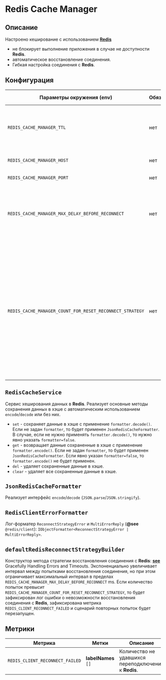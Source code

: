 # Redis Cache Manager

## Описание

Настроено кеширование с использованием [**Redis**](https://www.npmjs.com/package/@keyv/redis)

- не блокирует выполнение приложения в случае не доступности **Redis**.
- автоматическое восстановление соединения.
- Гибкая настройка соединения с **Redis**.

## Конфигурация

| Параметры окружения (**env**)| Обязательный| возможные значения | Описание|
|---|---|---|---|
| `REDIS_CACHE_MANAGER_TTL` | нет  | Целое число в миллисекундах | Задает время хранения в **Redis**. Не может быть отключен. По умолчанию: `600_000` ms |
| `REDIS_CACHE_MANAGER_HOST` | нет  | Тип **string**. Регистр учитывается. | Host сервера **Redis**. |
| `REDIS_CACHE_MANAGER_PORT` | нет  | Тип **number** | Port сервера **Redis**. |
| `REDIS_CACHE_MANAGER_MAX_DELAY_BEFORE_RECONNECT` | нет  | Целое число в миллисекундах | Задает максимально возможную паузу между попытками восстановления соединения. По умолчанию: `1200_000` ms  |
| `REDIS_CACHE_MANAGER_COUNT_FOR_RESET_RECONNECT_STRATEGY` | нет  | Тип **number** | Задает максимально количество попыток восстановления соединения. При достижении заданного значения будет зафиксирован лог ошибки о невозможности восстановления соединения с **Redis**. Сценарий повторных попыток будет перезапущен. По умолчанию: `200` |

## `RedisCacheService`

Сервис хеширования данных в **Redis**. Реализует основные методы сохранения данных в хэше с автоматическим использованием `encode`/`decode` или без них.

- `set` - сохраняет данные в хэше с применение `formatter.decode()`. Если не задан `formatter`, то будет применен `JsonRedisCacheFormatter`. В случае, если не нужно применять `formatter.decode()`, то нужно явно указать `formatter=false`.
- `get` - возвращает данные сохраненные в хэше с применение `formatter.encode()`. Если не задан `formatter`, то будет применен `JsonRedisCacheFormatter`. Если явно указан `formatter=false`, то `formatter.encode()` не будет применен.
- `del` - удаляет сохраненные данные в хэше.
- `clear` - удаляет все сохраненные данные в хэше.

## `JsonRedisCacheFormatter`

Реализует интерфейс `encode`/`decode` (`JSON.parse`/`JSON.stringify`).

## `RedisClientErrorFormatter`

Лог-форматер `ReconnectStrategyError` и `MultiErrorReply` (**@see** `@redis/client`): `IObjectFormatter<ReconnectStrategyError | MultiErrorReply>`.

## `defaultRedisReconnectStrategyBuilder`

Конструктор метода стратегии восстановления соединения с **Redis**: [**see**](https://www.npmjs.com/package/@keyv/redis) Gracefully Handling Errors and Timeouts.
Экспоненциально увеличивает интервал между попытками восстановления соединения, но при этом ограничивает максимальный интервал в пределах `REDIS_CACHE_MANAGER_MAX_DELAY_BEFORE_RECONNECT` ms.
Если количество попыток превысит `REDIS_CACHE_MANAGER_COUNT_FOR_RESET_RECONNECT_STRATEGY`, то будет зафиксирован лог ошибки о невозможности восстановления соединения с **Redis**, зафиксирована метрика `REDIS_CLIENT_RECONNECT_FAILED` и сценарий повторных попыток будет перезапущен.

## Метрики

| Метрика| Метки |Описание|
|---|---|---|
|`REDIS_CLIENT_RECONNECT_FAILED`|  **labelNames** `[]` | Количество не удавшихся переподключений к **Redis**. |
